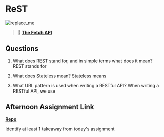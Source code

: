 # ReST

![replace_me](https://codeworks.blob.core.windows.net/public/assets/img/illustrations/placeholder.svg)

> **📖 [The Fetch API](https://codeworksacademy.com/fs-student-guide/resources/wk4/04-Fetch)**

## Questions

1. What does REST stand for, and in simple terms what does it mean?
REST stands for 

2. What does Stateless mean?
Stateless means

3. What URL pattern is used when writing a RESTful API?
When writing a RESTful API, we use 

## Afternoon Assignment Link

**[Repo](https://github.com/JordanlDiaz/<ASSIGNMENT_REPO>)**

Identify at least 1 takeaway from today's assignment
